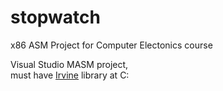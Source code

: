 # stopwatch
x86 ASM Project for Computer Electonics course 


Visual Studio MASM project, \
must have [Irvine](https://asmirvine.com/gettingStartedVS2022/index.htm) library at C:

